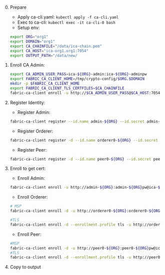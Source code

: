0. Prepare
    - Apply ca-cli.yaml: `kubectl apply -f ca-cli.yaml`
    - Exec to ca-cli: `kubectl exec -it ca-cli-0 bash`
    - Setup env:
    ```bash
    export ORG="org1"
    export DOMAIN="org1"
    export CA_CHAINFILE="/data/ica-chain.pem"
    export CA_HOST="ica-org1.org1:7054"
    export OUTPUT_PATH="/data/new/
    ```
1. Enroll CA Admin:
    ```bash
    export CA_ADMIN_USER_PASS=ica-${ORG}-admin:ica-${ORG}-adminpw
    export FABRIC_CA_CLIENT_HOME=/tmp/crypto-config/$ORG.$DOMAIN
    mkdir -p $FABRIC_CA_CLIENT_HOME
    export FABRIC_CA_CLIENT_TLS_CERTFILES=$CA_CHAINFILE
    fabric-ca-client enroll -u http://$CA_ADMIN_USER_PASS@$CA_HOST:7054
    ```
2. Register Identity:
    - Register Admin:
    ```bash
    fabric-ca-client register --id.name admin-${ORG} --id.secret admin-${ORG}pw --id.type admin --id.affiliation ""
    ```
    - Register Orderer:
    ```bash
    fabric-ca-client register -d --id.name orderer0-${ORG} --id.secret orderer0-${ORG}pw --id.type orderer --id.affiliation ""
    ```
    - Register Peer:
    ```bash
    fabric-ca-client register -d --id.name peer0-${ORG} --id.secret peer0-${ORG}pw --id.type peer --id.affiliation ""
    ```

3. Enroll to get cert:
    - Enroll Admin:
    ```bash
    fabric-ca-client enroll -u http://admin-${ORG}:admin-${ORG}pw@ica-${ORG}.${DOMAIN}:7054 -M ${OUTPUT_PATH}/${ORG}/users/admin/msp
    ```
    - Enroll Orderer:
    ```bash
    # MSP
    fabric-ca-client enroll -d -u http://orderer0-${ORG}:orderer0-${ORG}pw@ica-${ORG}.${DOMAIN}:7054 -M ${OUTPUT_PATH}/${ORG}/orderer0-${ORG}.${DOMAIN}/msp --csr.hosts orderer1-${ORG}.${DOMAIN}

    #TLS
    fabric-ca-client enroll -d --enrollment.profile tls -u http://orderer0-${ORG}:orderer0-${ORG}pw@ica-${ORG}.${DOMAIN}:7054 -M ${OUTPUT_PATH}/${ORG}/orderer0-${ORG}.${DOMAIN}/tls --csr.hosts orderer1-${ORG}.${DOMAIN}
    ```
    - Enroll Peer:
    ```bash
    #MSP
    fabric-ca-client enroll -d -u http://peer0-${ORG}:peer0-${ORG}pw@ica-${ORG}.${DOMAIN}:7054 -M ${OUTPUT_PATH}/${ORG}/peer0-${ORG}.${DOMAIN}/msp --csr.hosts peer0-${ORG}.${DOMAIN}
    #TLS
    fabric-ca-client enroll -d --enrollment.profile tls -u http://peer0-${ORG}:peer0-${ORG}pw@ica-${ORG}.${DOMAIN}:7054 -M ${OUTPUT_PATH}/${ORG}/peer0-${ORG}.${DOMAIN}/tls --csr.hosts peer0-${ORG}.${DOMAIN}
    ```

4. Copy to output

